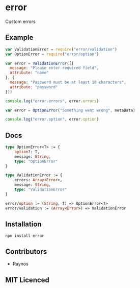 # error

<!--
    [![build status][1]][2]
    [![NPM version][3]][4]
    [![Coverage Status][5]][6]
    [![gemnasium Dependency Status][7]][8]
    [![Davis Dependency status][9]][10]
-->

<!-- [![browser support][11]][12] -->

Custom errors

## Example

```js
var ValidationError = require("error/validation")
var OptionError = require("error/option")

var error = ValidationError([{
  message: "Please enter required field",
  attribute: "name"
}, {
  message: "Password must be at least 10 characters",
  attribute: "password"
}])

console.log("error.errors", error.errors)

var error = OptionError("Something went wrong", metaData)

console.log("error.option", error.option)
```

## Docs

```ocaml
type OptionError<T> := {
    option?: T,
    message: String,
    type: "OptionError"
}

type ValidationError := {
    errors: Array<Error>,
    message: String,
    type: "ValidationError"
}

error/option := (String, T) => OptionError<T>
error/validation := (Array<Error>) => ValidationError
```

## Installation

`npm install error`

## Contributors

 - Raynos

## MIT Licenced

  [1]: https://secure.travis-ci.org/Raynos/error.png
  [2]: https://travis-ci.org/Raynos/error
  [3]: https://badge.fury.io/js/error.png
  [4]: https://badge.fury.io/js/error
  [5]: https://coveralls.io/repos/Raynos/error/badge.png
  [6]: https://coveralls.io/r/Raynos/error
  [7]: https://gemnasium.com/Raynos/error.png
  [8]: https://gemnasium.com/Raynos/error
  [9]: https://david-dm.org/Raynos/error.png
  [10]: https://david-dm.org/Raynos/error
  [11]: https://ci.testling.com/Raynos/error.png
  [12]: https://ci.testling.com/Raynos/error
